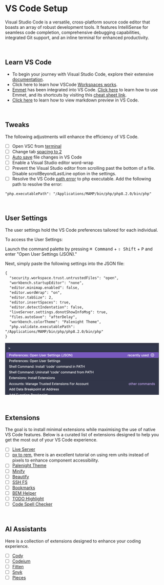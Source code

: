# VS Code Setup

Visual Studio Code is a versatile, cross-platform source code editor that boasts an array of robust development tools. It features IntelliSense for seamless code completion, comprehensive debugging capabilities, integrated Git support, and an inline terminal for enhanced productivity.

<br />

## Learn VS Code

* To begin your journey with Visual Studio Code, explore their extensive [documentation](https://code.visualstudio.com/docs/).
* Click here to learn how VSCode [Workspaces works](https://www.youtube.com/watch?v=iLmQ52IIrvM).
* [Emmet](https://code.visualstudio.com/docs/editor/emmet) has been integrated into VS Code. [Click here](https://youtu.be/V8vizNQKtx0?si=Nb51inVxUKyDhgyJ) to learn how to use Emmet, and its shortcuts by visiting this [cheat sheet link](https://docs.emmet.io/cheat-sheet/).
* [Click here](https://youtu.be/_VpuYH3HU9s?si=mf2K4SgRA6INbtg7) to learn how to view markdown preview in VS Code.

<br />

## Tweaks

The following adjustments will enhance the efficiency of VS Code.

- [ ] Open VSC from [terminal](https://code.visualstudio.com/docs/setup/mac#_launching-from-the-command-line)
- [ ] Change tab [spacing to 2](https://stackoverflow.com/questions/29972396/how-can-i-customize-the-tab-to-space-conversion-factor-in-vs-code)
- [ ] [Auto save](https://www.youtube.com/watch?v=nBsukFTnGf8) file changes in VS Code
- [ ] Enable a Visual Studio editor word-wrap
- [ ] Prevent the Visual Studio editor from scrolling past the bottom of a file.
Disable scrollBeyondLastLine option in the settings.
- [ ] Resolve the VS Code [path error](https://stackoverflow.com/a/47530455) to php executable.
Add the following path to resolve the error:

```
"php.executablePath": "/Applications/MAMP/bin/php/php8.2.0/bin/php" 
```

<br />

## User Settings

The user settings hold the VS Code preferences tailored for each individual.

To access the User Settings:

Launch the command palette by pressing <kbd>⌘ Command</kbd> + <kbd>⇧ Shift</kbd> + <kbd>P</kbd> and enter "Open User Settings (JSON)."

Next, simply paste the following settings into the JSON file:

```
{
  "security.workspace.trust.untrustedFiles": "open",
  "workbench.startupEditor": "none",
  "editor.minimap.enabled": false,
  "editor.wordWrap": "on",
  "editor.tabSize": 2,
  "editor.insertSpaces": true,
  "editor.detectIndentation": false,
  "liveServer.settings.donotShowInfoMsg": true,
  "files.autoSave": "afterDelay",
  "workbench.colorTheme": "Palenight Theme",
  "php.validate.executablePath": "/Applications/MAMP/bin/php/php8.2.0/bin/php"
}
```

![VSCode user setting json](/images/user-setting-json.png "VSCode user setting json")

<br />

## Extensions

The goal is to install minimal extensions while maximising the use of native VS Code features. Below is a curated list of extensions designed to help you get the most out of your VS Code experience.

- [ ] [Live Server](https://marketplace.visualstudio.com/items?itemName=ritwickdey.LiveServer)
- [ ] [px to rem](https://marketplace.visualstudio.com/items?itemName=sainoba.px-to-rem), there is an excellent tutorial on using rem units instead of pixels to enhance component accessibility.
- [ ] [Palenight Theme](https://marketplace.visualstudio.com/items?itemName=whizkydee.material-palenight-theme)
- [ ] [Minify](https://marketplace.visualstudio.com/items?itemName=HookyQR.minify)
- [ ] [Beautify](https://marketplace.visualstudio.com/items?itemName=HookyQR.beautify) 
- [ ] [SSH FS](https://marketplace.visualstudio.com/items?itemName=Kelvin.vscode-sshfs)
- [ ] [Bookmarks](https://marketplace.visualstudio.com/items?itemName=alefragnani.Bookmarks)
- [ ] [BEM Helper](https://marketplace.visualstudio.com/items?itemName=Box-Of-Hats.bemhelper)
- [ ] [TODO Highlight](https://marketplace.visualstudio.com/items?itemName=wayou.vscode-todo-highlight)
- [ ] [Code Spell Checker](https://marketplace.visualstudio.com/items?itemName=streetsidesoftware.code-spell-checker)

<br />

## AI Assistants

Here is a collection of extensions designed to enhance your coding experience.

- [ ] [Cody](https://marketplace.visualstudio.com/items?itemName=sourcegraph.cody-ai)
- [ ] [Codeium](https://marketplace.visualstudio.com/items?itemName=Codeium.codeium)
- [ ] [Fitten](https://marketplace.visualstudio.com/items?itemName=FittenTech.Fitten-Code)
- [ ] [Snyk](https://marketplace.visualstudio.com/items?itemName=snyk-security.snyk-vulnerability-scanner-vs)
- [ ] [Pieces](https://marketplace.visualstudio.com/items?itemName=MeshIntelligentTechnologiesInc.pieces-vscode)